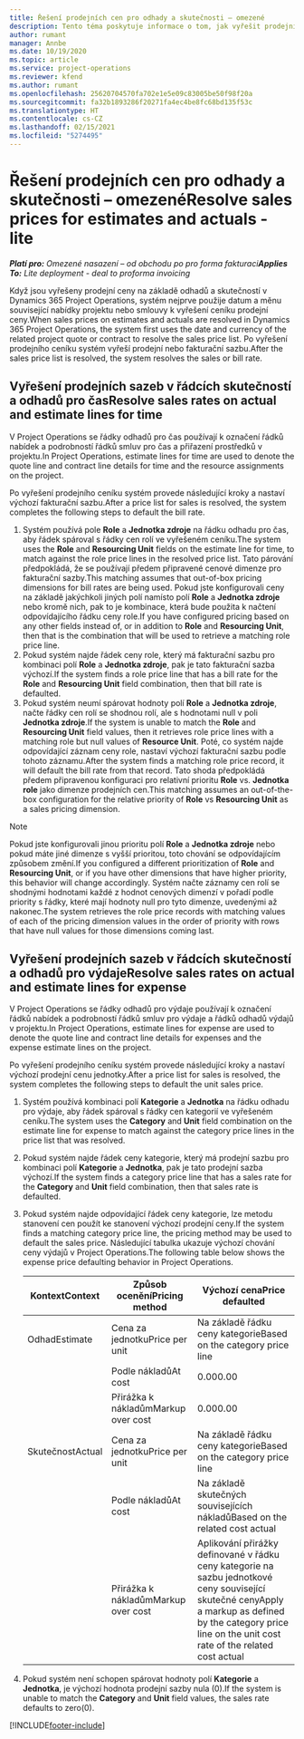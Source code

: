 ```yaml
---
title: Řešení prodejních cen pro odhady a skutečnosti – omezené
description: Tento téma poskytuje informace o tom, jak vyřešit prodejní ceny pro odhady a skutečnosti.
author: rumant
manager: Annbe
ms.date: 10/19/2020
ms.topic: article
ms.service: project-operations
ms.reviewer: kfend
ms.author: rumant
ms.openlocfilehash: 25620704570fa702e1e5e09c83005be50f98f20a
ms.sourcegitcommit: fa32b1893286f20271fa4ec4be8fc68bd135f53c
ms.translationtype: HT
ms.contentlocale: cs-CZ
ms.lasthandoff: 02/15/2021
ms.locfileid: "5274495"
---
```

# <a name="resolve-sales-prices-for-estimates-and-actuals---lite"></a><span data-ttu-id="68dd8-103">Řešení prodejních cen pro odhady a skutečnosti – omezené</span><span class="sxs-lookup"><span data-stu-id="68dd8-103">Resolve sales prices for estimates and actuals - lite</span></span>

<span data-ttu-id="68dd8-104">_**Platí pro:** Omezené nasazení – od obchodu po pro forma fakturaci_</span><span class="sxs-lookup"><span data-stu-id="68dd8-104">_**Applies To:** Lite deployment - deal to proforma invoicing_</span></span>

<span data-ttu-id="68dd8-105">Když jsou vyřešeny prodejní ceny na základě odhadů a skutečností v Dynamics 365 Project Operations, systém nejprve použije datum a měnu související nabídky projektu nebo smlouvy k vyřešení ceníku prodejní ceny.</span><span class="sxs-lookup"><span data-stu-id="68dd8-105">When sales prices on estimates and actuals are resolved in Dynamics 365 Project Operations, the system first uses the date and currency of the related project quote or contract to resolve the sales price list.</span></span> <span data-ttu-id="68dd8-106">Po vyřešení prodejního ceníku systém vyřeší prodejní nebo fakturační sazbu.</span><span class="sxs-lookup"><span data-stu-id="68dd8-106">After the sales price list is resolved, the system resolves the sales or bill rate.</span></span>

## <a name="resolve-sales-rates-on-actual-and-estimate-lines-for-time"></a><span data-ttu-id="68dd8-107">Vyřešení prodejních sazeb v řádcích skutečností a odhadů pro čas</span><span class="sxs-lookup"><span data-stu-id="68dd8-107">Resolve sales rates on actual and estimate lines for time</span></span>

<span data-ttu-id="68dd8-108">V Project Operations se řádky odhadů pro čas používají k označení řádků nabídek a podrobností řádků smluv pro čas a přiřazení prostředků v projektu.</span><span class="sxs-lookup"><span data-stu-id="68dd8-108">In Project Operations, estimate lines for time are used to denote the quote line and contract line details for time and the resource assignments on the project.</span></span>

<span data-ttu-id="68dd8-109">Po vyřešení prodejního ceníku systém provede následující kroky a nastaví výchozí fakturační sazbu.</span><span class="sxs-lookup"><span data-stu-id="68dd8-109">After a price list for sales is resolved, the system completes the following steps to default the bill rate.</span></span>

1. <span data-ttu-id="68dd8-110">Systém používá pole **Role** a **Jednotka zdroje** na řádku odhadu pro čas, aby řádek spároval s řádky cen rolí ve vyřešeném ceníku.</span><span class="sxs-lookup"><span data-stu-id="68dd8-110">The system uses the **Role** and **Resourcing Unit** fields on the estimate line for time, to match against the role price lines in the resolved price list.</span></span> <span data-ttu-id="68dd8-111">Tato párování předpokládá, že se používají předem připravené cenové dimenze pro fakturační sazby.</span><span class="sxs-lookup"><span data-stu-id="68dd8-111">This matching assumes that out-of-box pricing dimensions for bill rates are being used.</span></span> <span data-ttu-id="68dd8-112">Pokud jste konfigurovali ceny na základě jakýchkoli jiných polí namísto polí **Role** a **Jednotka zdroje** nebo kromě nich, pak to je kombinace, která bude použita k načtení odpovídajícího řádku ceny role.</span><span class="sxs-lookup"><span data-stu-id="68dd8-112">If you have configured pricing based on any other fields instead of, or in addition to **Role** and **Resourcing Unit**, then that is the combination that will be used to retrieve a matching role price line.</span></span>
2. <span data-ttu-id="68dd8-113">Pokud systém najde řádek ceny role, který má fakturační sazbu pro kombinaci polí **Role** a **Jednotka zdroje**, pak je tato fakturační sazba výchozí.</span><span class="sxs-lookup"><span data-stu-id="68dd8-113">If the system finds a role price line that has a bill rate for the **Role** and **Resourcing Unit** field combination, then that bill rate is defaulted.</span></span>
3. <span data-ttu-id="68dd8-114">Pokud systém neumí spárovat hodnoty polí **Role** a **Jednotka zdroje**, načte řádky cen rolí se shodnou rolí, ale s hodnotami null v poli **Jednotka zdroje**.</span><span class="sxs-lookup"><span data-stu-id="68dd8-114">If the system is unable to match the **Role** and **Resourcing Unit** field values, then it retrieves role price lines with a matching role but null values of **Resource Unit**.</span></span> <span data-ttu-id="68dd8-115">Poté, co systém najde odpovídající záznam ceny role, nastaví výchozí fakturační sazbu podle tohoto záznamu.</span><span class="sxs-lookup"><span data-stu-id="68dd8-115">After the system finds a matching role price record, it will default the bill rate from that record.</span></span> <span data-ttu-id="68dd8-116">Tato shoda předpokládá předem připravenou konfiguraci pro relativní prioritu **Role** vs. **Jednotka role** jako dimenze prodejních cen.</span><span class="sxs-lookup"><span data-stu-id="68dd8-116">This matching assumes an out-of-the-box configuration for the relative priority of **Role** vs **Resourcing Unit** as a sales pricing dimension.</span></span>

> [!NOTE]
> <span data-ttu-id="68dd8-117">Pokud jste konfigurovali jinou prioritu polí **Role** a **Jednotka zdroje** nebo pokud máte jiné dimenze s vyšší prioritou, toto chování se odpovídajícím způsobem změní.</span><span class="sxs-lookup"><span data-stu-id="68dd8-117">If you configured a different prioritization of **Role** and **Resourcing Unit**, or if you have other dimensions that have higher priority, this behavior will change accordingly.</span></span> <span data-ttu-id="68dd8-118">Systém načte záznamy cen rolí se shodnými hodnotami každé z hodnot cenových dimenzí v pořadí podle priority s řádky, které mají hodnoty null pro tyto dimenze, uvedenými až nakonec.</span><span class="sxs-lookup"><span data-stu-id="68dd8-118">The system retrieves the role price records with matching values of each of the pricing dimension values in the order of priority with rows that have null values for those dimensions coming last.</span></span>

## <a name="resolve-sales-rates-on-actual-and-estimate-lines-for-expense"></a><span data-ttu-id="68dd8-119">Vyřešení prodejních sazeb v řádcích skutečností a odhadů pro výdaje</span><span class="sxs-lookup"><span data-stu-id="68dd8-119">Resolve sales rates on actual and estimate lines for expense</span></span>

<span data-ttu-id="68dd8-120">V Project Operations se řádky odhadů pro výdaje používají k označení řádků nabídek a podrobností řádků smluv pro výdaje a řádků odhadů výdajů v projektu.</span><span class="sxs-lookup"><span data-stu-id="68dd8-120">In Project Operations, estimate lines for expense are used to denote the quote line and contract line details for expenses and the expense estimate lines on the project.</span></span>

<span data-ttu-id="68dd8-121">Po vyřešení prodejního ceníku systém provede následující kroky a nastaví výchozí prodejní cenu jednotky.</span><span class="sxs-lookup"><span data-stu-id="68dd8-121">After a price list for sales is resolved, the system completes the following steps to default the unit sales price.</span></span>

1. <span data-ttu-id="68dd8-122">Systém používá kombinaci polí **Kategorie** a **Jednotka** na řádku odhadu pro výdaje, aby řádek spároval s řádky cen kategorií ve vyřešeném ceníku.</span><span class="sxs-lookup"><span data-stu-id="68dd8-122">The system uses the **Category** and **Unit** field combination on the estimate line for expense to match against the category price lines in the price list that was resolved.</span></span>
2. <span data-ttu-id="68dd8-123">Pokud systém najde řádek ceny kategorie, který má prodejní sazbu pro kombinaci polí **Kategorie** a **Jednotka**, pak je tato prodejní sazba výchozí.</span><span class="sxs-lookup"><span data-stu-id="68dd8-123">If the system finds a category price line that has a sales rate for the **Category** and **Unit** field combination, then that sales rate is defaulted.</span></span>
3. <span data-ttu-id="68dd8-124">Pokud systém najde odpovídající řádek ceny kategorie, lze metodu stanovení cen použít ke stanovení výchozí prodejní ceny.</span><span class="sxs-lookup"><span data-stu-id="68dd8-124">If the system finds a matching category price line, the pricing method may be used to default the sales price.</span></span> <span data-ttu-id="68dd8-125">Následující tabulka ukazuje výchozí chování ceny výdajů v Project Operations.</span><span class="sxs-lookup"><span data-stu-id="68dd8-125">The following table below shows the expense price defaulting behavior in Project Operations.</span></span>

    | <span data-ttu-id="68dd8-126">Kontext</span><span class="sxs-lookup"><span data-stu-id="68dd8-126">Context</span></span> | <span data-ttu-id="68dd8-127">Způsob ocenění</span><span class="sxs-lookup"><span data-stu-id="68dd8-127">Pricing method</span></span> | <span data-ttu-id="68dd8-128">Výchozí cena</span><span class="sxs-lookup"><span data-stu-id="68dd8-128">Price defaulted</span></span> |
    | --- | --- | --- |
    | <span data-ttu-id="68dd8-129">Odhad</span><span class="sxs-lookup"><span data-stu-id="68dd8-129">Estimate</span></span> | <span data-ttu-id="68dd8-130">Cena za jednotku</span><span class="sxs-lookup"><span data-stu-id="68dd8-130">Price per unit</span></span> | <span data-ttu-id="68dd8-131">Na základě řádku ceny kategorie</span><span class="sxs-lookup"><span data-stu-id="68dd8-131">Based on the category price line</span></span> |
    | &nbsp; | <span data-ttu-id="68dd8-132">Podle nákladů</span><span class="sxs-lookup"><span data-stu-id="68dd8-132">At cost</span></span> | <span data-ttu-id="68dd8-133">0.00</span><span class="sxs-lookup"><span data-stu-id="68dd8-133">0.00</span></span> |
    | &nbsp; | <span data-ttu-id="68dd8-134">Přirážka k nákladům</span><span class="sxs-lookup"><span data-stu-id="68dd8-134">Markup over cost</span></span> | <span data-ttu-id="68dd8-135">0.00</span><span class="sxs-lookup"><span data-stu-id="68dd8-135">0.00</span></span> |
    | <span data-ttu-id="68dd8-136">Skutečnost</span><span class="sxs-lookup"><span data-stu-id="68dd8-136">Actual</span></span> | <span data-ttu-id="68dd8-137">Cena za jednotku</span><span class="sxs-lookup"><span data-stu-id="68dd8-137">Price per unit</span></span> | <span data-ttu-id="68dd8-138">Na základě řádku ceny kategorie</span><span class="sxs-lookup"><span data-stu-id="68dd8-138">Based on the category price line</span></span> |
    | &nbsp; | <span data-ttu-id="68dd8-139">Podle nákladů</span><span class="sxs-lookup"><span data-stu-id="68dd8-139">At cost</span></span> | <span data-ttu-id="68dd8-140">Na základě skutečných souvisejících nákladů</span><span class="sxs-lookup"><span data-stu-id="68dd8-140">Based on the related cost actual</span></span> |
    | &nbsp; | <span data-ttu-id="68dd8-141">Přirážka k nákladům</span><span class="sxs-lookup"><span data-stu-id="68dd8-141">Markup over cost</span></span> | <span data-ttu-id="68dd8-142">Aplikování přirážky definované v řádku ceny kategorie na sazbu jednotkové ceny související skutečné ceny</span><span class="sxs-lookup"><span data-stu-id="68dd8-142">Apply a markup as defined by the category price line on the unit cost rate of the related cost actual</span></span> |

4. <span data-ttu-id="68dd8-143">Pokud systém není schopen spárovat hodnoty polí **Kategorie** a **Jednotka**, je výchozí hodnota prodejní sazby nula (0).</span><span class="sxs-lookup"><span data-stu-id="68dd8-143">If the system is unable to match the **Category** and **Unit** field values, the sales rate defaults to zero(0).</span></span>


[!INCLUDE[footer-include](../../includes/footer-banner.md)]
